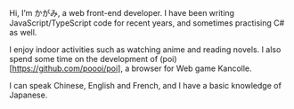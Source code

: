 Hi, I’m かがみ, a web front-end developer. I have been writing JavaScript/TypeScript code for recent years, and sometimes practising C# as well.

I enjoy indoor activities such as watching anime and reading novels. I also spend some time on the development of (poi)[https://github.com/poooi/poi], a browser for Web game Kancolle.

I can speak Chinese, English and French, and I have a basic knowledge of Japanese.
